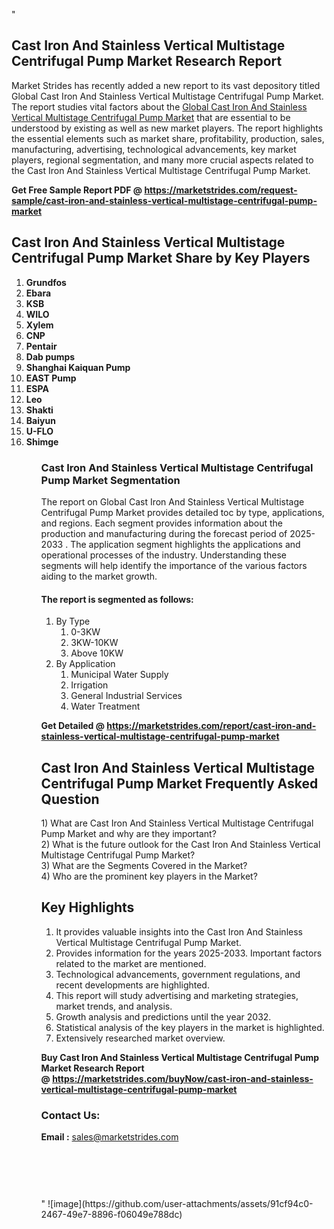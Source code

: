 "<h2>Cast Iron And Stainless Vertical Multistage Centrifugal Pump Market Research Report</h2>
<p>Market Strides has recently added a new report to its vast depository titled Global Cast Iron And Stainless Vertical Multistage Centrifugal Pump Market. The report studies vital factors about the&nbsp;<a href=https://marketstrides.com/report/cast-iron-and-stainless-vertical-multistage-centrifugal-pump-market>Global Cast Iron And Stainless Vertical Multistage Centrifugal Pump Market</a>&nbsp;that are essential to be understood by existing as well as new market players. The report highlights the essential elements such as market share, profitability, production, sales, manufacturing, advertising, technological advancements, key market players, regional segmentation, and many more crucial aspects related to the Cast Iron And Stainless Vertical Multistage Centrifugal Pump Market.</p>
<p><strong>Get Free Sample Report PDF @&nbsp;<a href=https://marketstrides.com/request-sample/cast-iron-and-stainless-vertical-multistage-centrifugal-pump-market>https://marketstrides.com/request-sample/cast-iron-and-stainless-vertical-multistage-centrifugal-pump-market</a></strong></p>
<h2><strong>Cast Iron And Stainless Vertical Multistage Centrifugal Pump Market Share by Key Players</strong></h2>
<p><strong><ol><li>
Grundfos</li><li>Ebara</li><li>KSB</li><li>WILO</li><li>Xylem</li><li>CNP</li><li>Pentair</li><li>Dab pumps</li><li>Shanghai Kaiquan Pump</li><li>EAST Pump</li><li>ESPA</li><li>Leo</li><li>Shakti</li><li>Baiyun</li><li>U-FLO</li><li>Shimge


</li><ol></strong></p>
<h3><strong>Cast Iron And Stainless Vertical Multistage Centrifugal Pump Market Segmentation</strong></h3>
<p>The report on Global Cast Iron And Stainless Vertical Multistage Centrifugal Pump Market provides detailed toc by type, applications, and regions. Each segment provides information about the production and manufacturing during the forecast period of 2025-2033
. The application segment highlights the applications and operational processes of the industry. Understanding these segments will help identify the importance of the various factors aiding to the market growth.</p>
<h4>The report is segmented as follows:</h4>
<p><ol><li>By Type<ol><li>0-3KW</li><li>3KW-10KW</li><li>Above 10KW</li></ol></li><li>By Application<ol><li>Municipal Water Supply</li><li>Irrigation</li><li>General Industrial Services</li><li>Water Treatment</li></ol></li></ol></p>
<p><strong>Get Detailed @&nbsp;<a href=https://marketstrides.com/report/cast-iron-and-stainless-vertical-multistage-centrifugal-pump-market>https://marketstrides.com/report/cast-iron-and-stainless-vertical-multistage-centrifugal-pump-market</a></strong></p>
<h2 class=""clr-white mb-3""><strong>Cast Iron And Stainless Vertical Multistage Centrifugal Pump Market Frequently Asked Question</strong></h2>
<div class=""card-header"">1) What are&nbsp;Cast Iron And Stainless Vertical Multistage Centrifugal Pump Market and why are they important?
<div class=""card"">
<div class=""card-header"">2) What is the future outlook for the Cast Iron And Stainless Vertical Multistage Centrifugal Pump Market?</div>
</div>
</div>
<div class=""card-header"">3) What are the Segments Covered in the Market?</div>
<div class=""card-header"">4) Who are the prominent key players in the Market?</div>
<h2><strong>Key Highlights</strong></h2>
<div class=""card-header"">
<ol>
<li>It provides valuable insights into the Cast Iron And Stainless Vertical Multistage Centrifugal Pump Market.</li>
<li>Provides information for the years 2025-2033. Important factors related to the market are mentioned.</li>
<li>Technological advancements, government regulations, and recent developments are highlighted.</li>
<li>This report will study advertising and marketing strategies, market trends, and analysis.</li>
<li>Growth analysis and predictions until the year 2032.</li>
<li>Statistical analysis of the key players in the market is highlighted.</li>
<li>Extensively researched market overview.</li>
</ol>
<p><strong>Buy Cast Iron And Stainless Vertical Multistage Centrifugal Pump Market Research Report @&nbsp;<a href=https://marketstrides.com/buyNow/cast-iron-and-stainless-vertical-multistage-centrifugal-pump-market>https://marketstrides.com/buyNow/cast-iron-and-stainless-vertical-multistage-centrifugal-pump-market</a></strong></p>
<h3>Contact Us:</h3>
<p><strong>Email :</strong> <a href=mailto:sales@marketstrides.com>sales@marketstrides.com</a></p>
</div>
<p>&nbsp;</p>
<h3>&nbsp;</h3>"
![image](https://github.com/user-attachments/assets/91cf94c0-2467-49e7-8896-f06049e788dc)
